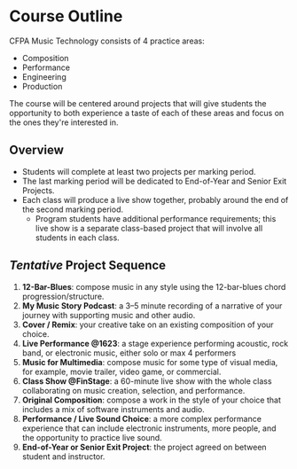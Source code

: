# Course Outline

CFPA Music Technology consists of 4 practice areas:

- Composition
- Performance
- Engineering
- Production

The course will be centered around projects that will give students the opportunity to both experience a taste of each of these areas and focus on the ones they're interested in.

## Overview

- Students will complete at least two projects per marking period.
- The last marking period will be dedicated to End-of-Year and Senior Exit Projects.
- Each class will produce a live show together, probably around the end of the second marking period.
    - Program students have additional performance requirements; this live show is a separate class-based project that will involve all students in each class.

## _Tentative_ Project Sequence

1. **12-Bar-Blues**: compose music in any style using the 12-bar-blues chord progression/structure.
1. **My Music Story Podcast**: a 3–5 minute recording of a narrative of your journey with supporting music and other audio.
1. **Cover / Remix**: your creative take on an existing composition of your choice.
1. **Live Performance @1623**: a stage experience performing acoustic, rock band, or electronic music, either solo or max 4 performers
1. **Music for Multimedia**: compose music for some type of visual media, for example, movie trailer, video game, or commercial.
1. **Class Show @FinStage**: a 60-minute live show with the whole class collaborating on music creation, selection, and performance.
1. **Original Composition**: compose a work in the style of your choice that includes a mix of software instruments and audio.
1. **Performance / Live Sound Choice**: a more complex performance experience that can include electronic instruments, more people, and the opportunity to practice live sound.
1. **End-of-Year or Senior Exit Project**: the project agreed on between student and instructor.
